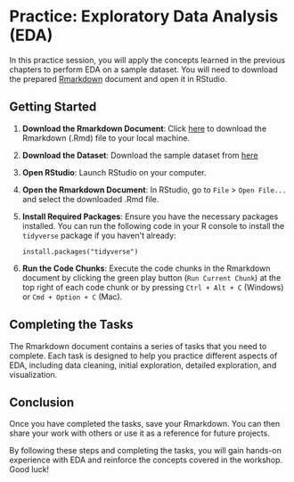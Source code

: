 # Practice: Exploratory Data Analysis (EDA)

In this practice session, you will apply the concepts learned in the previous chapters to perform EDA on a sample dataset. You will need to download the prepared [Rmarkdown](https://github.com/ELIXIREstonia/2025-01-29-EDA/practice/notebook.Rmd) document and open it in RStudio.

## Getting Started

1. **Download the Rmarkdown Document**: Click [here](https://github.com/ELIXIREstonia/2025-01-29-EDA/practice/notebook.Rmd) to download the Rmarkdown (.Rmd) file to your local machine.

2. **Download the Dataset**: Download the sample dataset from [here](https://github.com/ELIXIREstonia/2025-01-29-EDA/practice/data/)

3. **Open RStudio**: Launch RStudio on your computer.

4. **Open the Rmarkdown Document**: In RStudio, go to `File` > `Open File...` and select the downloaded .Rmd file.

5. **Install Required Packages**: Ensure you have the necessary packages installed. You can run the following code in your R console to install the `tidyverse` package if you haven't already:
   ```{r}
   install.packages("tidyverse")
   ```

6. **Run the Code Chunks**: Execute the code chunks in the Rmarkdown document by clicking the green play button (`Run Current Chunk`) at the top right of each code chunk or by pressing `Ctrl + Alt + C` (Windows) or `Cmd + Option + C` (Mac).

## Completing the Tasks

The Rmarkdown document contains a series of tasks that you need to complete. Each task is designed to help you practice different aspects of EDA, including data cleaning, initial exploration, detailed exploration, and visualization.

## Conclusion

Once you have completed the tasks, save your Rmarkdown. You can then share your work with others or use it as a reference for future projects.

By following these steps and completing the tasks, you will gain hands-on experience with EDA and reinforce the concepts covered in the workshop. Good luck!
